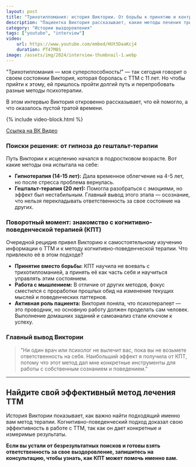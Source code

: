 ```yaml
---
layout: post
title: "Трихотилломания: история Виктории. От борьбы к принятию и контролю."
description: "Пациентка Виктория рассказывает, какие методы лечения трихотилломании она пробовала за 20 лет: гипнотерапия, гештальт-терапия и КПТ. Узнайте, что оказалось самым эффективным."
category: "Истории выздоровления"
tags: ["youtube", "interview"]
video:
    url: https://www.youtube.com/embed/HUt5DaaKcj4
    duration: PT47M8S
image: /assets/img/2024/interview-thumbnail-1.webp
---
```


"Трихотилломания — моя суперспособность!" — так сегодня говорит о своем состоянии Виктория, которая боролась с ТТМ с 11 лет. Но чтобы прийти к этому, ей пришлось пройти долгий путь и перепробовать разные методы психотерапии.

В этом интервью Виктория откровенно рассказывает, что ей помогло, а что оказалось пустой тратой времени.

{% include video-block.html %}

<a href="https://vkvideo.ru/video-211245681_456239020" rel="nofollow" target="_blank">Ссылка на ВК Видео</a>

### Поиски решения: от гипноза до гештальт-терапии

Путь Виктории к исцелению начался в подростковом возрасте. Вот какие методы она испытала на себе:

* **Гипнотерапия (14-15 лет):** Дала временное облегчение на 4-5 лет, но после стресса проблема вернулась.
* **Гештальт-терапия (20 лет):** Помогла разобраться с эмоциями, но эффект был нестабильным. Главный вывод этого этапа — осознание, что нельзя перекладывать ответственность за свое состояние на других.

### Поворотный момент: знакомство с когнитивно-поведенческой терапией (КПТ)

Очередной рецидив привел Викторию к самостоятельному изучению информации о ТТМ и к методу когнитивно-поведенческой терапии. Что привлекло её в этом подходе?

* **Принятие вместо борьбы:** КПТ научила не воевать с трихотилломанией, а принять её как часть себя и научиться управлять этим состоянием.
* **Работа с мышлением:** В отличие от других методов, фокус сместился с проработки прошлых обид на изменение текущих мыслей и поведенческих паттернов.
* **Активная роль пациента:** Виктория поняла, что психотерапевт — это проводник, но основную работу должен проделать сам человек. Выполнение домашних заданий и самоанализ стали ключом к успеху.

### Главный вывод Виктории

> "Ни один врач или психолог не вылечит вас, пока вы не возьмете ответственность на себя. Наибольший эффект я получила от КПТ, потому что этот метод дал мне конкретные инструменты для работы с собственным сознанием и поведением."

---

## Найдите свой эффективный метод лечения ТТМ

История Виктории показывает, как важно найти подходящий именно вам метод терапии. Когнитивно-поведенческий подход доказал свою эффективность в работе с ТТМ, так как он дает конкретные и измеримые результаты.

**Если вы устали от безрезультатных поисков и готовы взять ответственность за свое выздоровление, запишитесь на консультацию, чтобы узнать, как КПТ может помочь именно вам.**











